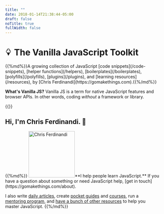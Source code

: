 ```yaml
---
title: ""
date: 2018-01-14T21:38:44-05:00
draft: false
noTitle: true
fullWidth: false
---
```


<h1 class="text-xlarge margin-bottom-small"><svg xmlns="http://www.w3.org/2000/svg" style="height:.8em;width:.8em"  viewBox="0 0 16 16"><title></title><path fill="currentColor" d="M13 6.5a3.506 3.506 0 0 0-2.004-3.164C10.91 1.482 9.375 0 7.5 0S4.09 1.482 4.004 3.336A3.504 3.504 0 0 0 2 6.5c0 1.446.882 2.69 2.136 3.223l2.915 5.996a.5.5 0 0 0 .9 0l2.915-5.996A3.506 3.506 0 0 0 13.002 6.5zM9.5 9h-4C4.122 9 3 7.878 3 6.5a2.503 2.503 0 0 1 3.333-2.358.5.5 0 1 0 .333-.943 3.499 3.499 0 0 0-1.622-.169A2.504 2.504 0 0 1 7.499 1a2.502 2.502 0 0 1 1.863 4.167.5.5 0 1 0 .745.666c.367-.41.629-.897.77-1.419A2.506 2.506 0 0 1 11.998 6.5c0 1.378-1.121 2.5-2.5 2.5z"/></svg> The Vanilla JavaScript Toolkit</h1>

<p class="text-large">{{%md%}}A growing collection of JavaScript [code snippets](/code-snippets), [helper functions](/helpers), [boilerplates](/boilerplates), [polyfills](/polyfills), [plugins](/plugins), and [learning resources](/resources), by [Chris&nbsp;Ferdinandi](https://gomakethings.com).{{%/md%}}</p>

**What's Vanilla JS?** Vanilla JS is a term for native JavaScript features and browser APIs. In other words, coding *without* a framework or library.

{{<mailchimp intro>}}

## Hi, I'm Chris Ferdinandi. 👋

<div class="clearfix">
{{%md%}}
<img src="/img/chris-ferdinandi-high-res.jpg" alt="Chris Ferdinandi" width="150" height="150" class="img-circle alignleft margin-bottom">**I help people learn JavaScript.** If you have a question about something or need JavaScript help, [get&nbsp;in&nbsp;touch](https://gomakethings.com/about).

I also write [daily articles](https://gomakethings.com/articles/), create [pocket guides](https://gomakethings.com/guides/) and [courses](https://gomakethings.com/courses/), run a [mentoring program](https://gomakethings.com/mentoring/), and [have a bunch of other resources](https://gomakethings.com/resources/) to help you master JavaScript.
{{%/md%}}
</div>
